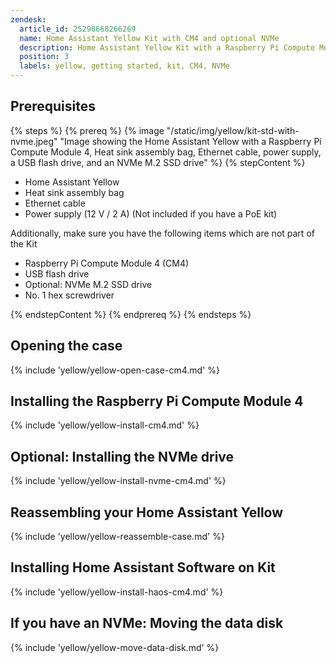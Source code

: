 ```yaml
---
zendesk:
  article_id: 25298668266269
  name: Home Assistant Yellow Kit with CM4 and optional NVMe
  description: Home Assistant Yellow Kit with a Raspberry Pi Compute Module 4, and NVMe.
  position: 3
  labels: yellow, getting started, kit, CM4, NVMe
---
```


## Prerequisites

{% steps %}
{% prereq %}
{% image "/static/img/yellow/kit-std-with-nvme.jpeg" "Image showing the Home Assistant Yellow with a Raspberry Pi Compute Module 4, Heat sink assembly bag, Ethernet cable, power supply, a USB flash drive, and an NVMe M.2 SSD drive" %}
{% stepContent %}

- Home Assistant Yellow
- Heat sink assembly bag
- Ethernet cable
- Power supply (12 V / 2 A) (Not included if you have a PoE kit)

Additionally, make sure you have the following items which are not part of the Kit

- Raspberry Pi Compute Module 4 (CM4)
- USB flash drive
- Optional: NVMe M.2 SSD drive
- No. 1 hex screwdriver

{% endstepContent %}
{% endprereq %}
{% endsteps %}

## Opening the case

{% include 'yellow/yellow-open-case-cm4.md' %}

## Installing the Raspberry Pi Compute Module 4

{% include 'yellow/yellow-install-cm4.md' %}

## Optional: Installing the NVMe drive

{% include 'yellow/yellow-install-nvme-cm4.md' %}

## Reassembling your Home Assistant Yellow

{% include 'yellow/yellow-reassemble-case.md' %}

## Installing Home Assistant Software on Kit

{% include 'yellow/yellow-install-haos-cm4.md' %}

## If you have an NVMe: Moving the data disk

{% include 'yellow/yellow-move-data-disk.md' %}